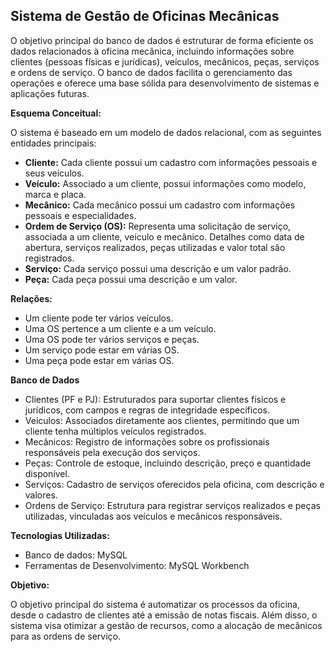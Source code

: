 ## Sistema de Gestão de Oficinas Mecânicas

O objetivo principal do banco de dados é estruturar de forma eficiente os dados relacionados à oficina mecânica, incluindo informações sobre clientes (pessoas físicas e jurídicas), veículos, mecânicos, peças, serviços e ordens de serviço.
O banco de dados facilita o gerenciamento das operações e oferece uma base sólida para desenvolvimento de sistemas e aplicações futuras. 

**Esquema Conceitual:**

O sistema é baseado em um modelo de dados relacional, com as seguintes entidades principais:

* **Cliente:** Cada cliente possui um cadastro com informações pessoais e seus veículos.
* **Veículo:** Associado a um cliente, possui informações como modelo, marca e placa.
* **Mecânico:** Cada mecânico possui um cadastro com informações pessoais e especialidades.
* **Ordem de Serviço (OS):** Representa uma solicitação de serviço, associada a um cliente, veículo e mecânico.
Detalhes como data de abertura, serviços realizados, peças utilizadas e valor total são registrados.
* **Serviço:** Cada serviço possui uma descrição e um valor padrão.
* **Peça:** Cada peça possui uma descrição e um valor.

**Relações:**

* Um cliente pode ter vários veículos.
* Uma OS pertence a um cliente e a um veículo.
* Uma OS pode ter vários serviços e peças.
* Um serviço pode estar em várias OS.
* Uma peça pode estar em várias OS.

**Banco de Dados**

* Clientes (PF e PJ): Estruturados para suportar clientes físicos e jurídicos, com campos e regras de integridade específicos.
* Veículos: Associados diretamente aos clientes, permitindo que um cliente tenha múltiplos veículos registrados.
* Mecânicos: Registro de informações sobre os profissionais responsáveis pela execução dos serviços.
* Peças: Controle de estoque, incluindo descrição, preço e quantidade disponível.
* Serviços: Cadastro de serviços oferecidos pela oficina, com descrição e valores.
* Ordens de Serviço: Estrutura para registrar serviços realizados e peças utilizadas, vinculadas aos veículos e mecânicos responsáveis.

**Tecnologias Utilizadas:**

* Banco de dados: MySQL
* Ferramentas de Desenvolvimento: MySQL Workbench

**Objetivo:**

O objetivo principal do sistema é automatizar os processos da oficina, desde o cadastro de clientes até a emissão de notas fiscais. Além disso, o sistema visa otimizar a gestão de recursos, como a alocação de mecânicos para as ordens de serviço.
